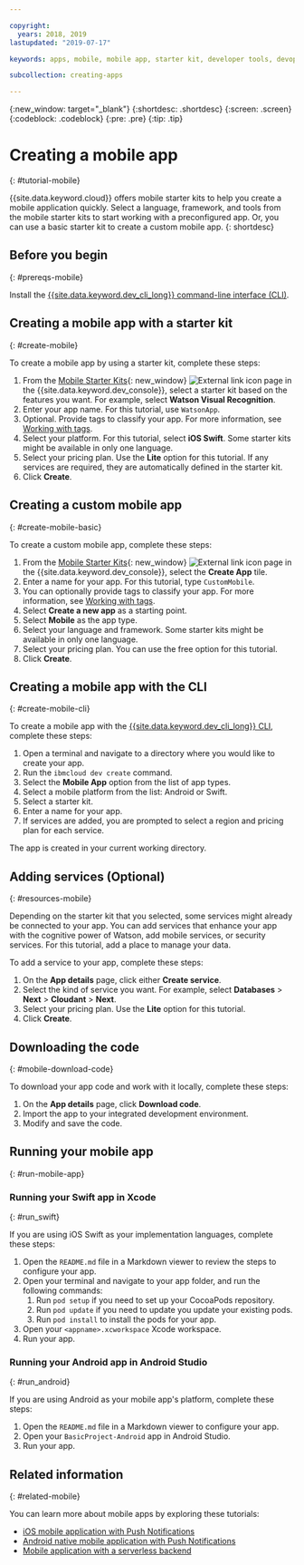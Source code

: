 ```yaml
---

copyright:
  years: 2018, 2019
lastupdated: "2019-07-17"

keywords: apps, mobile, mobile app, starter kit, developer tools, devops toolchain, toolchain, create mobile app, mobile starter kit, android, ios, swift, xcode

subcollection: creating-apps

---
```


{:new_window: target="_blank"}
{:shortdesc: .shortdesc}
{:screen: .screen}
{:codeblock: .codeblock}
{:pre: .pre}
{:tip: .tip}

# Creating a mobile app
{: #tutorial-mobile}

{{site.data.keyword.cloud}} offers mobile starter kits to help you create a mobile application quickly. Select a language, framework, and tools from the mobile starter kits to start working with a preconfigured app. Or, you can use a basic starter kit to create a custom mobile app.
{: shortdesc}

## Before you begin
{: #prereqs-mobile}

Install the [{{site.data.keyword.dev_cli_long}} command-line interface (CLI)](/docs/cli?topic=cloud-cli-getting-started).

## Creating a mobile app with a starter kit
{: #create-mobile}

To create a mobile app by using a starter kit, complete these steps:

1. From the [Mobile Starter Kits](https://{DomainName}/developer/mobile/starter-kits){: new_window} ![External link icon](../../icons/launch-glyph.svg "External link icon") page in the {{site.data.keyword.dev_console}}, select a starter kit based on the features you want. For example, select **Watson Visual Recognition**.
2. Enter your app name. For this tutorial, use `WatsonApp`.
3. Optional. Provide tags to classify your app. For more information, see [Working with tags](/docs/resources?topic=resources-tag).
4. Select your platform. For this tutorial, select **iOS Swift**. Some starter kits might be available in only one language.
5. Select your pricing plan. Use the **Lite** option for this tutorial. If any services are required, they are automatically defined in the starter kit.
6. Click **Create**.

## Creating a custom mobile app
{: #create-mobile-basic}

To create a custom mobile app, complete these steps:

1. From the [Mobile Starter Kits](https://{DomainName}/developer/mobile/starter-kits){: new_window} ![External link icon](../../icons/launch-glyph.svg "External link icon") page in the {{site.data.keyword.dev_console}}, select the **Create App** tile.
2. Enter a name for your app. For this tutorial, type `CustomMobile`.
3. You can optionally provide tags to classify your app. For more information, see [Working with tags](/docs/resources?topic=resources-tag).
4. Select **Create a new app** as a starting point.
5. Select **Mobile** as the app type.
6. Select your language and framework. Some starter kits might be available in only one language.
7. Select your pricing plan. You can use the free option for this tutorial.
8. Click **Create**.

## Creating a mobile app with the CLI
{: #create-mobile-cli}

To create a mobile app with the [{{site.data.keyword.dev_cli_long}} CLI](/docs/cli?topic=cloud-cli-getting-started), complete these steps:

1. Open a terminal and navigate to a directory where you would like to create your app.
2. Run the `ibmcloud dev create` command.
3. Select the **Mobile App** option from the list of app types.
4. Select a mobile platform from the list: Android or Swift.
5. Select a starter kit.
6. Enter a name for your app.
7. If services are added, you are prompted to select a region and pricing plan for each service.

The app is created in your current working directory.

## Adding services (Optional)
{: #resources-mobile}

Depending on the starter kit that you selected, some services might already be connected to your app. You can add services that enhance your app with the cognitive power of Watson, add mobile services, or security services. For this tutorial, add a place to manage your data.

To add a service to your app, complete these steps:

1. On the **App details** page, click either **Create service**.
2. Select the kind of service you want. For example, select **Databases** > **Next** > **Cloudant** > **Next**.
3. Select your pricing plan. Use the **Lite** option for this tutorial.
4. Click **Create**.

## Downloading the code
{: #mobile-download-code}

To download your app code and work with it locally, complete these steps:

1. On the **App details** page, click **Download code**.
2. Import the app to your integrated development environment.
3. Modify and save the code.

## Running your mobile app
{: #run-mobile-app}

### Running your Swift app in Xcode
{: #run_swift}

If you are using iOS Swift as your implementation languages, complete these steps:

1. Open the `README.md` file in a Markdown viewer to review the steps to configure your app.
2. Open your terminal and navigate to your app folder, and run the following commands:
    1. Run `pod setup` if you need to set up your CocoaPods repository.
    2. Run `pod update` if you need to update you update your existing pods.
    3. Run `pod install` to install the pods for your app.
3. Open your `<appname>.xcworkspace` Xcode workspace.
4. Run your app.

### Running your Android app in Android Studio
{: #run_android}

If you are using Android as your mobile app's platform, complete these steps:

1. Open the `README.md` file in a Markdown viewer to configure your app.
2. Open your `BasicProject-Android` app in Android Studio.
3. Run your app.

## Related information
{: #related-mobile}

You can learn more about mobile apps by exploring these tutorials:

 * [iOS mobile application with Push Notifications](/docs/tutorials?topic=solution-tutorials-ios-mobile-push-analytics)
 * [Android native mobile application with Push Notifications](/docs/tutorials?topic=solution-tutorials-android-mobile-push-analytics)
 * [Mobile application with a serverless backend](/docs/tutorials?topic=solution-tutorials-serverless-mobile-backend)
